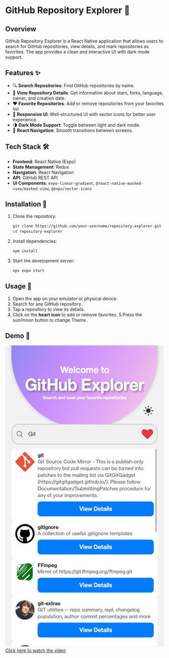 # GitHub Repository Explorer 📂

## Overview

GitHub Repository Explorer is a React Native application that allows users to search for GitHub repositories, view details, and mark repositories as favorites. The app provides a clean and interactive UI with dark mode support.

## Features ✨

- 🔍 **Search Repositories**: Find GitHub repositories by name.
- 📑 **View Repository Details**: Get information about stars, forks, language, owner, and creation date.
- ❤️ **Favorite Repositories**: Add or remove repositories from your favorites list.
- 🎨 **Responsive UI**: Well-structured UI with vector icons for better user experience.
- 🌗 **Dark Mode Support**: Toggle between light and dark mode.
- 🔄 **React Navigation**: Smooth transitions between screens.

## Tech Stack 🛠

- **Frontend**: React Native (Expo)
- **State Management**: Redux
- **Navigation**: React Navigation
- **API**: GitHub REST API
- **UI Components**: `expo-linear-gradient`, `@react-native-masked-view/masked-view`, `@expo/vector-icons`

## Installation 🚀

1. Clone the repository:
   ```sh
   git clone https://github.com/your-username/repository-explorer.git
   cd repository-explorer
   ```
2. Install dependencies:
   ```sh
   npm install
   ```
3. Start the development server:
   ```sh
   npx expo start
   ```

## Usage 📱

1. Open the app on your emulator or physical device.
2. Search for any GitHub repository.
3. Tap a repository to view its details.
4. Click on the **heart icon** to add or remove favorites.
5.Press the sun/moon button to change Theme .

## Demo 🎥
![Watch the demo](assets/images/WhatsApp%20Image%202025-03-31%20at%2002.06.22_86d0c673.jpg)
[Click here to watch the video](assets/images/Record_2025-03-31-02-02-33.mp4)









